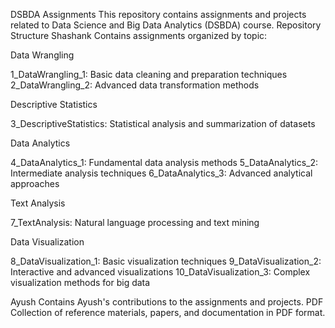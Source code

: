 DSBDA Assignments
This repository contains assignments and projects related to Data Science and Big Data Analytics (DSBDA) course.
Repository Structure
Shashank
Contains assignments organized by topic:

Data Wrangling

1_DataWrangling_1: Basic data cleaning and preparation techniques
2_DataWrangling_2: Advanced data transformation methods


Descriptive Statistics

3_DescriptiveStatistics: Statistical analysis and summarization of datasets


Data Analytics

4_DataAnalytics_1: Fundamental data analysis methods
5_DataAnalytics_2: Intermediate analysis techniques
6_DataAnalytics_3: Advanced analytical approaches


Text Analysis

7_TextAnalysis: Natural language processing and text mining


Data Visualization

8_DataVisualization_1: Basic visualization techniques
9_DataVisualization_2: Interactive and advanced visualizations
10_DataVisualization_3: Complex visualization methods for big data



Ayush
Contains Ayush's contributions to the assignments and projects.
PDF
Collection of reference materials, papers, and documentation in PDF format.